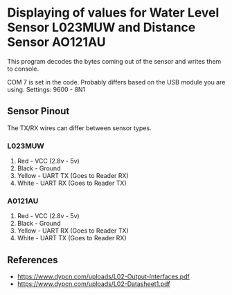 ﻿# Displaying of values for Water Level Sensor L023MUW and Distance Sensor AO121AU 
 
 This program decodes the bytes coming out of the sensor and writes them to console.
 
 COM 7 is set in the code. Probably differs based on the USB module you are using.
 Settings: 9600 - 8N1
 
 ## Sensor Pinout
 
 The TX/RX wires can differ between sensor types.


 ### L023MUW
 1. Red - VCC (2.8v - 5v) 
 2. Black - Ground
 3. Yellow - UART TX (Goes to Reader RX)
 4. White - UART RX (Goes to Reader TX)

 ### A0121AU
 1. Red - VCC (2.8v - 5v) 
 2. Black - Ground
 3. Yellow - UART RX (Goes to Reader TX)
 4. White - UART TX (Goes to Reader RX)


 
 ## References
 - https://www.dypcn.com/uploads/L02-Output-Interfaces.pdf
 - https://www.dypcn.com/uploads/L02-Datasheet1.pdf
 
